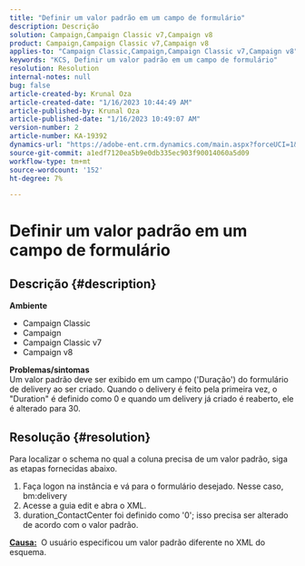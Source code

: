 ```yaml
---
title: "Definir um valor padrão em um campo de formulário"
description: Descrição
solution: Campaign,Campaign Classic v7,Campaign v8
product: Campaign,Campaign Classic v7,Campaign v8
applies-to: "Campaign Classic,Campaign,Campaign Classic v7,Campaign v8"
keywords: "KCS, Definir um valor padrão em um campo de formulário"
resolution: Resolution
internal-notes: null
bug: false
article-created-by: Krunal Oza
article-created-date: "1/16/2023 10:44:49 AM"
article-published-by: Krunal Oza
article-published-date: "1/16/2023 10:49:07 AM"
version-number: 2
article-number: KA-19392
dynamics-url: "https://adobe-ent.crm.dynamics.com/main.aspx?forceUCI=1&pagetype=entityrecord&etn=knowledgearticle&id=51a035cc-8a95-ed11-aad1-6045bd006793"
source-git-commit: a1edf7120ea5b9e0db335ec903f90014060a5d09
workflow-type: tm+mt
source-wordcount: '152'
ht-degree: 7%

---
```


# Definir um valor padrão em um campo de formulário

## Descrição {#description}

<b>Ambiente</b>
- Campaign Classic
- Campaign
- Campaign Classic v7
- Campaign v8



<b>Problemas/sintomas</b><br>Um valor padrão deve ser exibido em um campo (&#39;Duração&#39;) do formulário de delivery ao ser criado. Quando o delivery é feito pela primeira vez, o &quot;Duration&quot; é definido como 0 e quando um delivery já criado é reaberto, ele é alterado para 30.

## Resolução {#resolution}


Para localizar o schema no qual a coluna precisa de um valor padrão, siga as etapas fornecidas abaixo.

1. Faça logon na instância e vá para o formulário desejado. Nesse caso, bm:delivery
2. Acesse a guia edit e abra o XML.
3. duration_ContactCenter foi definido como &#39;0&#39;; isso precisa ser alterado de acordo com o valor padrão.




<b><u>Causa:</u></b>  O usuário especificou um valor padrão diferente no XML do esquema.
